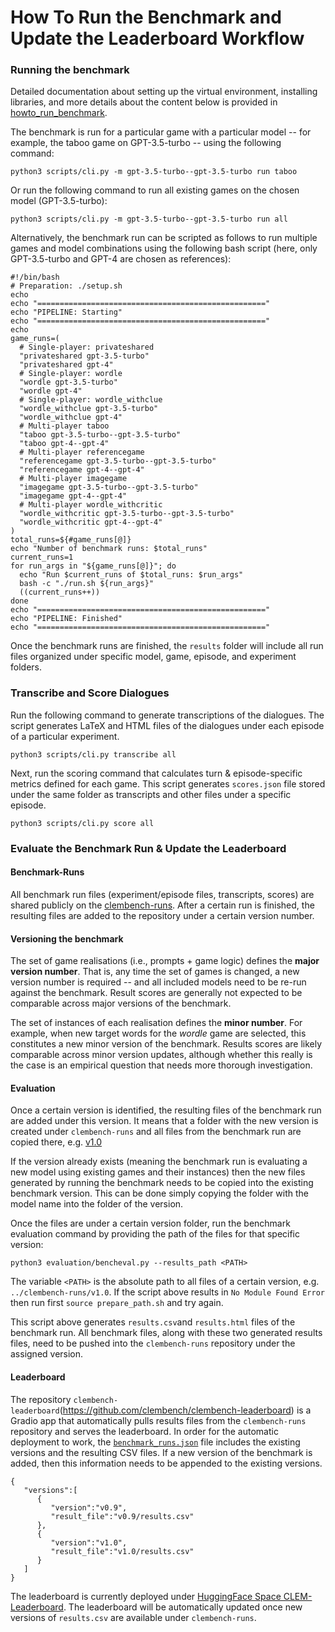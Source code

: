# How To Run the Benchmark and Update the Leaderboard Workflow

### Running the benchmark

Detailed documentation about setting up the virtual environment, installing libraries, and more details about the content below is provided in [howto_run_benchmark](https://github.com/clembench/clembench/blob/main/docs/howto_run_benchmark.md).

The benchmark is run for a particular game with a particular model -- for example, the taboo game on GPT-3.5-turbo -- using the following command:  

```
python3 scripts/cli.py -m gpt-3.5-turbo--gpt-3.5-turbo run taboo
```

Or run the following command to run all existing games on the chosen model (GPT-3.5-turbo):

```
python3 scripts/cli.py -m gpt-3.5-turbo--gpt-3.5-turbo run all
```

Alternatively, the benchmark run can be scripted as follows to run multiple games and model combinations using the following bash script (here, only GPT-3.5-turbo and GPT-4 are chosen as references):

```
#!/bin/bash
# Preparation: ./setup.sh
echo
echo "==================================================="
echo "PIPELINE: Starting"
echo "==================================================="
echo
game_runs=(
  # Single-player: privateshared
  "privateshared gpt-3.5-turbo"
  "privateshared gpt-4"
  # Single-player: wordle
  "wordle gpt-3.5-turbo"
  "wordle gpt-4"
  # Single-player: wordle_withclue
  "wordle_withclue gpt-3.5-turbo"
  "wordle_withclue gpt-4"
  # Multi-player taboo
  "taboo gpt-3.5-turbo--gpt-3.5-turbo"
  "taboo gpt-4--gpt-4"
  # Multi-player referencegame
  "referencegame gpt-3.5-turbo--gpt-3.5-turbo"
  "referencegame gpt-4--gpt-4"
  # Multi-player imagegame
  "imagegame gpt-3.5-turbo--gpt-3.5-turbo"
  "imagegame gpt-4--gpt-4"
  # Multi-player wordle_withcritic
  "wordle_withcritic gpt-3.5-turbo--gpt-3.5-turbo"
  "wordle_withcritic gpt-4--gpt-4"
)
total_runs=${#game_runs[@]}
echo "Number of benchmark runs: $total_runs"
current_runs=1
for run_args in "${game_runs[@]}"; do
  echo "Run $current_runs of $total_runs: $run_args"
  bash -c "./run.sh ${run_args}"
  ((current_runs++))
done
echo "==================================================="
echo "PIPELINE: Finished"
echo "==================================================="
```

Once the benchmark runs are finished, the `results` folder will include all run files organized under specific model, game, episode, and experiment folders.

### Transcribe and Score Dialogues

Run the following command to generate transcriptions of the dialogues. The script generates LaTeX and HTML files of the dialogues under each episode of a particular experiment.

```
python3 scripts/cli.py transcribe all
```

Next, run the scoring command that calculates turn & episode-specific metrics defined for each game. This script generates `scores.json` file stored under the same folder as transcripts and other files under a specific episode. 

```
python3 scripts/cli.py score all
```

### Evaluate the Benchmark Run & Update the Leaderboard

#### Benchmark-Runs

All benchmark run files (experiment/episode files, transcripts, scores) are shared publicly on the [clembench-runs](https://github.com/clembench/clembench-runs). After a certain run is finished, the resulting files are added to the repository under a certain version number. 

#### Versioning the benchmark

The set of game realisations (i.e., prompts + game logic) defines the **major version number**. That is, any time the set of games is changed, a new version number is required -- and all included models need to be re-run against the benchmark.
Result scores are generally not expected to be comparable across major versions of the benchmark.


The set of instances of each realisation defines the **minor number**. For example, when new target words for the *wordle* game are selected, this constitutes a new minor version of the benchmark. Results scores are likely comparable across minor version updates, although whether this really is the case is an empirical question that needs more thorough investigation.

#### Evaluation

Once a certain version is identified, the resulting files of the benchmark run are added under this version. It means that a folder with the new version is created under `clembench-runs` and all files from the benchmark run are copied there, e.g. [v1.0](https://github.com/clembench/clembench-runs/tree/main/v1.0)

If the version already exists (meaning the benchmark run is evaluating a new model using existing games and their instances) then the new files generated by running the benchmark needs to be copied into the existing benchmark version. This can be done simply copying the folder with the model name into the folder of the version.

Once the files are under a certain version folder, run the benchmark evaluation command by providing the path of the files for that specific version:

```
python3 evaluation/bencheval.py --results_path <PATH>
```

The variable `<PATH>` is the absolute path to all files of a certain version, e.g. `../clembench-runs/v1.0`. If the script above results in `No Module Found Error` then run first `source prepare_path.sh` and try again.


This script above generates `results.csv`and `results.html` files of the benchmark run. All benchmark files, along with these two generated results files, need to be pushed into the `clembench-runs` repository under the assigned version.

#### Leaderboard

The repository `clembench-leaderboard`(https://github.com/clembench/clembench-leaderboard) is a Gradio app that automatically pulls results files from the `clembench-runs` repository and serves the leaderboard. In order for the automatic deployment to work, the [`benchmark_runs.json`](https://github.com/clembench/clembench-runs/blob/main/benchmark_runs.json) file includes the existing versions and the resulting CSV files. If a new version of the benchmark is added, then this information needs to be appended to the existing versions.

```
{
   "versions":[
      {
         "version":"v0.9",
         "result_file":"v0.9/results.csv"
      },
      {
         "version":"v1.0",
         "result_file":"v1.0/results.csv"
      }
   ]
}
```

The leaderboard is currently deployed under [HuggingFace Space CLEM-Leaderboard](https://huggingface.co/spaces/colab-potsdam/clem-leaderboard). The leaderboard will be automatically updated once new versions of `results.csv` are available under `clembench-runs`.